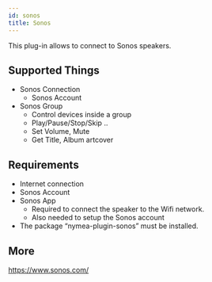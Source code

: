 ```yaml
---
id: sonos
title: Sonos
---
```


This plug-in allows to connect to Sonos speakers. 

## Supported Things

* Sonos Connection
	* Sonos Account
* Sonos Group
	* Control devices inside a group
	* Play/Pause/Stop/Skip ..
	* Set Volume, Mute
	* Get Title, Album artcover

## Requirements

* Internet connection
* Sonos Account
* Sonos App 
	* Required to connect the speaker to the Wifi network.
	* Also needed to setup the Sonos account
* The package “nymea-plugin-sonos” must be installed.

## More

https://www.sonos.com/
